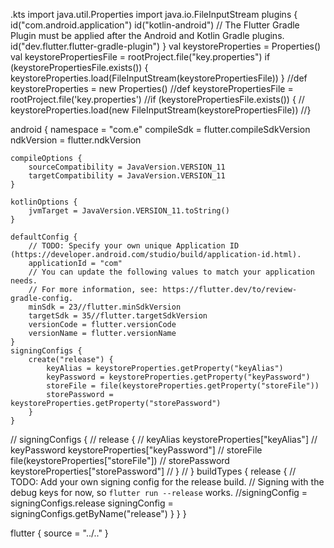 .kts
import java.util.Properties
import java.io.FileInputStream
plugins {
    id("com.android.application")
    id("kotlin-android")
    // The Flutter Gradle Plugin must be applied after the Android and Kotlin Gradle plugins.
    id("dev.flutter.flutter-gradle-plugin")
}
val keystoreProperties = Properties()
val keystorePropertiesFile = rootProject.file("key.properties")
if (keystorePropertiesFile.exists()) {
    keystoreProperties.load(FileInputStream(keystorePropertiesFile))
}
//def keystoreProperties = new Properties()
//def keystorePropertiesFile = rootProject.file('key.properties')
//if (keystorePropertiesFile.exists()) {
//    keystoreProperties.load(new FileInputStream(keystorePropertiesFile))
//}

android {
    namespace = "com.e"
    compileSdk = flutter.compileSdkVersion
    ndkVersion = flutter.ndkVersion

    compileOptions {
        sourceCompatibility = JavaVersion.VERSION_11
        targetCompatibility = JavaVersion.VERSION_11
    }

    kotlinOptions {
        jvmTarget = JavaVersion.VERSION_11.toString()
    }

    defaultConfig {
        // TODO: Specify your own unique Application ID (https://developer.android.com/studio/build/application-id.html).
        applicationId = "com"
        // You can update the following values to match your application needs.
        // For more information, see: https://flutter.dev/to/review-gradle-config.
        minSdk = 23//flutter.minSdkVersion
        targetSdk = 35//flutter.targetSdkVersion
        versionCode = flutter.versionCode
        versionName = flutter.versionName
    }
    signingConfigs {
        create("release") {
            keyAlias = keystoreProperties.getProperty("keyAlias")
            keyPassword = keystoreProperties.getProperty("keyPassword")
            storeFile = file(keystoreProperties.getProperty("storeFile"))
            storePassword = keystoreProperties.getProperty("storePassword")
        }
    }

//    signingConfigs {
//        release {
//            keyAlias keystoreProperties["keyAlias"]
//            keyPassword keystoreProperties["keyPassword"]
//            storeFile file(keystoreProperties["storeFile"])
//            storePassword keystoreProperties["storePassword"]
//        }
//    }
    buildTypes {
        release {
            // TODO: Add your own signing config for the release build.
            // Signing with the debug keys for now, so `flutter run --release` works.
            //signingConfig = signingConfigs.release
            signingConfig = signingConfigs.getByName("release")
        }
    }
}

flutter {
    source = "../.."
}
